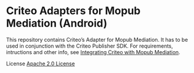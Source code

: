 # Criteo Adapters for Mopub Mediation (Android)
This repository contains Criteo’s Adapter for Mopub Mediation. It has to be used in conjunction with the Criteo Publisher SDK. For requirements, intructions and other info, see [Integrating Criteo with Mopub Mediation](https://publisherdocs.criteotilt.com/sdk-android/3.1/mopub-mediation/).


License
[Apache 2.0 License](http://www.apache.org/licenses/LICENSE-2.0.html)